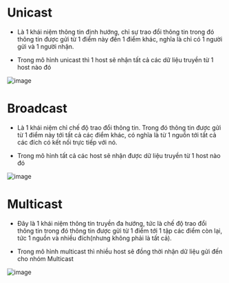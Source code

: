 # Unicast
- Là 1 khái niệm thông tin định hướng, chỉ sự trao đổi thông tin trong đó thông tin được gửi từ 1 điểm này đến 1 điểm khác, nghĩa là chỉ có 1 người gửi và 1 người nhận.

- Trong mô hình unicast thì 1 host sẽ nhận tất cả các dữ liệu truyền từ 1 host nào đó

![image](https://user-images.githubusercontent.com/45547213/68818953-3ff5a100-06b9-11ea-928e-e051e128f437.png)

# Broadcast
- Là 1 khái niệm chỉ chế độ trao đổi thông tin. Trong đó thông tin được gửi từ 1 điểm này tới tất cả các điểm khác, có nghĩa là từ 1 nguồn tới tất cả các đích có kết nối trực tiếp với nó.

- Trong mô hình tất cả các host sẽ nhận được dữ liệu truyền từ 1 host nào đó

![image](https://user-images.githubusercontent.com/45547213/68819073-96fb7600-06b9-11ea-9a6d-671888f70c6a.png)

# Multicast

- Đây là 1 khái niệm thông tin truyền đa hướng, tức là chế độ trao đổi thông tin trong đó thông tin được gửi từ 1 điểm tới 1 tập các điểm còn lại, tức 1 nguồn và nhiều đích(nhưng không phải là tất cả).

- Trong mô hình multicast thì nhiều host sẽ đồng thời nhận dữ liệu gửi đến cho nhóm Multicast

![image](https://user-images.githubusercontent.com/45547213/68819212-fa85a380-06b9-11ea-9bdc-2a7777bce60e.png)
